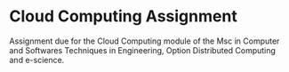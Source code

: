 Cloud Computing Assignment
==========================

Assignment due for the Cloud Computing module of the Msc in Computer and
Softwares Techniques in Engineering, Option Distributed Computing and
e-science.

